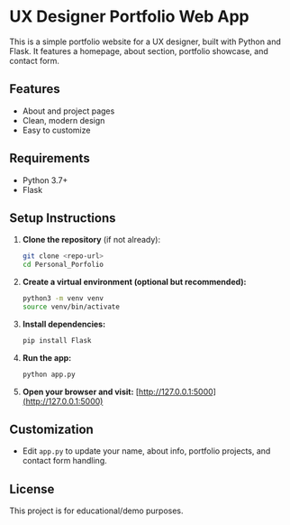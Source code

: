# UX Designer Portfolio Web App

This is a simple portfolio website for a UX designer, built with Python and Flask. It features a homepage, about section, portfolio showcase, and contact form.

## Features
- About and project pages
- Clean, modern design
- Easy to customize

## Requirements
- Python 3.7+
- Flask

## Setup Instructions

1. **Clone the repository** (if not already):
   ```bash
   git clone <repo-url>
   cd Personal_Porfolio
   ```

2. **Create a virtual environment (optional but recommended):**
   ```bash
   python3 -m venv venv
   source venv/bin/activate
   ```

3. **Install dependencies:**
   ```bash
   pip install Flask
   ```

4. **Run the app:**
   ```bash
   python app.py
   ```

5. **Open your browser and visit:**
   [http://127.0.0.1:5000](http://127.0.0.1:5000)

## Customization
- Edit `app.py` to update your name, about info, portfolio projects, and contact form handling.

## License
This project is for educational/demo purposes. 
